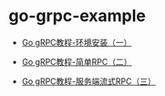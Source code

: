 # go-grpc-example

* [Go gRPC教程-环境安装（一）](https://bingjian-zhu.github.io/2020/04/09/Go-gRPC%E6%95%99%E7%A8%8B-%E7%8E%AF%E5%A2%83%E5%AE%89%E8%A3%85%EF%BC%88%E4%B8%80%EF%BC%89/)

* [Go gRPC教程-简单RPC（二）](https://bingjian-zhu.github.io/2020/04/10/Go-gRPC%E6%95%99%E7%A8%8B-%E7%AE%80%E5%8D%95RPC%EF%BC%88%E4%BA%8C%EF%BC%89/)

* [Go gRPC教程-服务端流式RPC（三）](https://bingjian-zhu.github.io/2020/04/13/Go-gRPC%E6%95%99%E7%A8%8B-%E6%9C%8D%E5%8A%A1%E7%AB%AF%E6%B5%81%E5%BC%8FRPC%EF%BC%88%E4%B8%89%EF%BC%89/)
